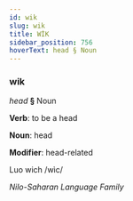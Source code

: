 ```yaml
---
id: wik
slug: wik
title: WİK
sidebar_position: 756
hoverText: head § Noun
---
```


### wik

*head* **§** Noun

**Verb**: to be a head

**Noun**: head

**Modifier**: head-related

Luo wich /wìc/

*Nilo-Saharan Language Family*